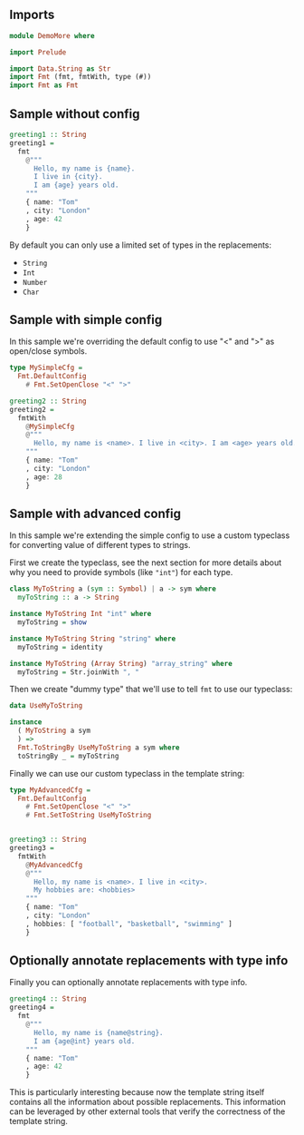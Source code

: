 ## Imports


```hs
module DemoMore where

import Prelude

import Data.String as Str
import Fmt (fmt, fmtWith, type (#))
import Fmt as Fmt
```

## Sample without config


```hs
greeting1 :: String
greeting1 =
  fmt
    @"""
      Hello, my name is {name}.
      I live in {city}.
      I am {age} years old.
    """
    { name: "Tom"
    , city: "London"
    , age: 42
    }
```

By default you can only use a limited set of types in the replacements:
  - `String`
  - `Int`
  - `Number`
  - `Char`


## Sample with simple config

In this sample we're overriding the default config to use "<" and ">" as
open/close symbols.


```hs
type MySimpleCfg =
  Fmt.DefaultConfig
    # Fmt.SetOpenClose "<" ">"

greeting2 :: String
greeting2 =
  fmtWith
    @MySimpleCfg
    @"""
      Hello, my name is <name>. I live in <city>. I am <age> years old.
    """
    { name: "Tom"
    , city: "London"
    , age: 28
    }
```

## Sample with advanced config

In this sample we're extending the simple config to use a custom typeclass
for converting value of different types to strings.

First we create the typeclass, see the next section for more details about
why you need to provide symbols (like `"int"`) for each type.


```hs
class MyToString a (sym :: Symbol) | a -> sym where
  myToString :: a -> String

instance MyToString Int "int" where
  myToString = show

instance MyToString String "string" where
  myToString = identity

instance MyToString (Array String) "array_string" where
  myToString = Str.joinWith ", "
```

Then we create "dummy type" that we'll use to tell `fmt` to use our typeclass:


```hs
data UseMyToString

instance
  ( MyToString a sym
  ) =>
  Fmt.ToStringBy UseMyToString a sym where
  toStringBy _ = myToString
```

Finally we can use our custom typeclass in the template string:


```hs
type MyAdvancedCfg =
  Fmt.DefaultConfig
    # Fmt.SetOpenClose "<" ">"
    # Fmt.SetToString UseMyToString


greeting3 :: String
greeting3 =
  fmtWith
    @MyAdvancedCfg
    @"""
      Hello, my name is <name>. I live in <city>.
      My hobbies are: <hobbies>
    """
    { name: "Tom"
    , city: "London"
    , hobbies: [ "football", "basketball", "swimming" ]
    }
```

## Optionally annotate replacements with type info

Finally you can optionally annotate replacements with type info.


```hs
greeting4 :: String
greeting4 =
  fmt
    @"""
      Hello, my name is {name@string}.
      I am {age@int} years old.
    """
    { name: "Tom"
    , age: 42
    }
```

This is particularly interesting because now the template string itself
contains all the information about possible replacements.
This information can be leveraged by other external tools
that verify the correctness of the template string.
